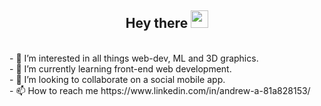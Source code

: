 <h2 align="center">
  Hey there <img src="https://media.giphy.com/media/hvRJCLFzcasrR4ia7z/giphy.gif" width="28">
</h2>
<br />
- 👀 I’m interested in all things web-dev, ML and 3D graphics.<br />
- 🌱 I’m currently learning front-end web development.<br />
- 💞️ I’m looking to collaborate on a social mobile app.<br />
- 📫 How to reach me https://www.linkedin.com/in/andrew-a-81a828153/<br />

<!---
andrew-app/andrew-app is a ✨ special ✨ repository because its `README.md` (this file) appears on your GitHub profile.
You can click the Preview link to take a look at your changes.
--->
